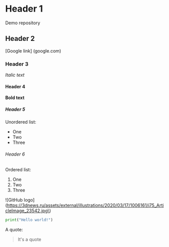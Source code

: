 # Header 1
Demo repository
## Header 2
[Google link] (google.com)
### Header 3
*Italic text*
#### Header 4
**Bold text**
##### Header 5
Unordered list:
- One
- Two
- Three
###### Header 6
Ordered list:
1. One
2. Two
3. Three

![GitHub logo](https://3dnews.ru/assets/external/illustrations/2020/03/17/1006161/i75_ArticleImage_23542.jpg\)


```python
print("Hello world!")
```

A quote:
> It's a quote
